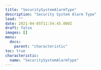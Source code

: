 ```yaml
---
title: "SecuritySystemAlarmType"
description: "Security System Alarm Type"
lead: ""
date: 2021-04-05T11:54:45.000Z
draft: false
images: []
menu:
  docs:
    parent: "characteristic"
toc: true
characteristic:
  name: "SecuritySystemAlarmType"
---
```

